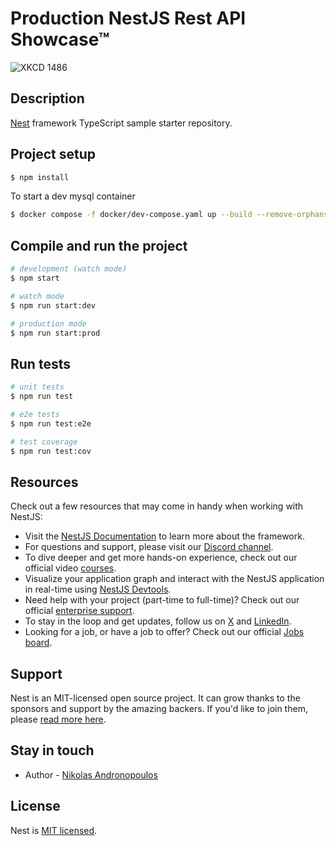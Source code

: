 # Production NestJS Rest API Showcase™

![XKCD 1486](https://imgs.xkcd.com/comics/vacuum.png)

## Description

[Nest](https://github.com/nestjs/nest) framework TypeScript sample starter repository.

## Project setup

```bash
$ npm install
```
To start a dev mysql container

```bash
$ docker compose -f docker/dev-compose.yaml up --build --remove-orphans
```

## Compile and run the project

```bash
# development (watch mode)
$ npm start

# watch mode
$ npm run start:dev

# production mode
$ npm run start:prod
```

## Run tests

```bash
# unit tests
$ npm run test

# e2e tests
$ npm run test:e2e

# test coverage
$ npm run test:cov
```

## Resources

Check out a few resources that may come in handy when working with NestJS:

- Visit the [NestJS Documentation](https://docs.nestjs.com) to learn more about the framework.
- For questions and support, please visit our [Discord channel](https://discord.gg/G7Qnnhy).
- To dive deeper and get more hands-on experience, check out our official video [courses](https://courses.nestjs.com/).
- Visualize your application graph and interact with the NestJS application in real-time using [NestJS Devtools](https://devtools.nestjs.com).
- Need help with your project (part-time to full-time)? Check out our official [enterprise support](https://enterprise.nestjs.com).
- To stay in the loop and get updates, follow us on [X](https://x.com/nestframework) and [LinkedIn](https://linkedin.com/company/nestjs).
- Looking for a job, or have a job to offer? Check out our official [Jobs board](https://jobs.nestjs.com).

## Support

Nest is an MIT-licensed open source project. It can grow thanks to the sponsors and support by the amazing backers. If you'd like to join them, please [read more here](https://docs.nestjs.com/support).

## Stay in touch

- Author - [Nikolas Andronopoulos](https://github.com/N-Andronopoulos)

## License

Nest is [MIT licensed](https://github.com/nestjs/nest/blob/master/LICENSE).
